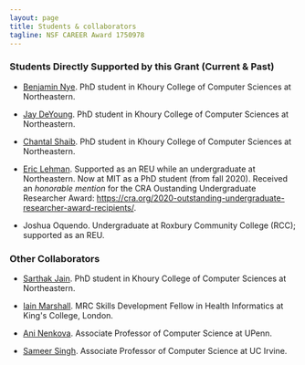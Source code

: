 ```yaml
---
layout: page
title: Students & collaborators
tagline: NSF CAREER Award 1750978
---
```


### Students Directly Supported by this Grant (Current & Past)

- [Benjamin Nye](https://www.khoury.northeastern.edu/people/benjamin-nye/). PhD student in Khoury College of Computer Sciences at Northeastern.

- [Jay DeYoung](https://www.khoury.northeastern.edu/people/jay-deyoung/). PhD student in Khoury College of Computer Sciences at Northeastern.

- [Chantal Shaib](https://www.khoury.northeastern.edu/people/chantal-shaib/). PhD student in Khoury College of Computer Sciences at Northeastern.

- [Eric Lehman](https://www.linkedin.com/in/eric-lehman-51b1419b). Supported as an REU while an undergraduate at Northeastern. Now at MIT as a PhD student (from fall 2020). Received an *honorable mention* for the CRA Oustanding Undergraduate Researcher Award: https://cra.org/2020-outstanding-undergraduate-researcher-award-recipients/.

- Joshua Oquendo. Undergraduate at Roxbury Community College (RCC); supported as an REU.

### Other Collaborators

- [Sarthak Jain](https://www.khoury.northeastern.edu/people/sarthak-jain-2/). PhD student in Khoury College of Computer Sciences at Northeastern.

- [Iain Marshall](https://kclpure.kcl.ac.uk/portal/en/persons/iain-marshall(4ef674b9-9b3b-417b-9449-13d224b9a11c)/publications.html). MRC Skills Development Fellow in Health Informatics at King's College, London. 

- [Ani Nenkova](https://www.cis.upenn.edu/~nenkova/). Associate Professor of Computer Science at UPenn. 

- [Sameer Singh](https://sameersingh.org/). Associate Professor of Computer Science at UC Irvine. 




